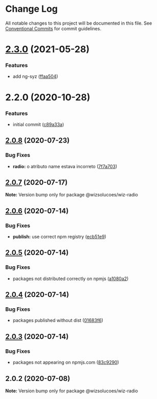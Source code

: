 # Change Log

All notable changes to this project will be documented in this file.
See [Conventional Commits](https://conventionalcommits.org) for commit guidelines.

# [2.3.0](https://github.com/wizsolucoes/syz/compare/@wizsolucoes/wiz-radio@2.2.0...@wizsolucoes/wiz-radio@2.3.0) (2021-05-28)


### Features

* add ng-syz ([ffaa504](https://github.com/wizsolucoes/syz/commit/ffaa504bf384fa7d557c0b1f37ab2fbc17b2ecf3))





# 2.2.0 (2020-10-28)


### Features

* initial commit ([c89a33a](https://github.com/wizsolucoes/syz/commit/c89a33a0d742dfa3bc3f131f5c9cf6ae4ed88923))





## [2.0.8](https://github.com/wizsolucoes/wiz-toggle/compare/@wizsolucoes/wiz-radio@2.0.7...@wizsolucoes/wiz-radio@2.0.8) (2020-07-23)


### Bug Fixes

* **radio:** o atributo name estava incorreto ([7f7a703](https://github.com/wizsolucoes/wiz-toggle/commit/7f7a70339bbb716a220fa137145d7615981952a6))





## [2.0.7](https://github.com/wizsolucoes/wiz-toggle/compare/@wizsolucoes/wiz-radio@2.0.6...@wizsolucoes/wiz-radio@2.0.7) (2020-07-17)

**Note:** Version bump only for package @wizsolucoes/wiz-radio





## [2.0.6](https://github.com/wizsolucoes/wiz-toggle/compare/@wizsolucoes/wiz-radio@2.0.2...@wizsolucoes/wiz-radio@2.0.6) (2020-07-14)


### Bug Fixes

* **publish:** use correct npm registry ([ecb51e9](https://github.com/wizsolucoes/wiz-toggle/commit/ecb51e91ff54ea0a3a13dbb712e69e31552ea924))





## [2.0.5](https://github.com/wizsolucoes/wiz-toggle/compare/@wizsolucoes/wiz-radio@2.0.2...@wizsolucoes/wiz-radio@2.0.5) (2020-07-14)


### Bug Fixes

* packages not distributed correctly on npmjs ([a1080a2](https://github.com/wizsolucoes/wiz-toggle/commit/a1080a267e4aea2160f96d7d62911b6907d7c2ea))





## [2.0.4](https://github.com/wizsolucoes/wiz-toggle/compare/@wizsolucoes/wiz-radio@2.0.3...@wizsolucoes/wiz-radio@2.0.4) (2020-07-14)


### Bug Fixes

* packages published without dist ([01683f6](https://github.com/wizsolucoes/wiz-toggle/commit/01683f631796401524c1061cadf73269df50242b))





## [2.0.3](https://github.com/wizsolucoes/wiz-toggle/compare/@wizsolucoes/wiz-radio@2.0.2...@wizsolucoes/wiz-radio@2.0.3) (2020-07-14)


### Bug Fixes

* packages not appearing on npmjs.com ([83c9290](https://github.com/wizsolucoes/wiz-toggle/commit/83c92900f98d4dde02329c805c3a185b873d65cb))





## 2.0.2 (2020-07-08)

**Note:** Version bump only for package @wizsolucoes/wiz-radio
